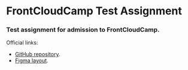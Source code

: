# FrontCloudCamp Test Assignment

### Test assignment for admission to FrontCloudCamp.

Official links:

- [GitHub repository](https://github.com/FrontCloudCamp/test-assignment).
- [Figma layout](https://www.figma.com/file/rzIp6awR6dGFVrcxcCEwzD/Untitled?type=design&node-id=0-1&t=90NCIZwzg7SIsdMb-0).
